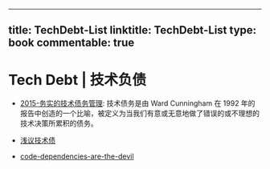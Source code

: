 
---
title: TechDebt-List
linktitle: TechDebt-List
type: book
commentable: true
---

# Tech Debt | 技术负债

- [2015-务实的技术债务管理](http://6me.us/vrhF9): 技术债务是由 Ward Cunningham 在 1992 年的报告中创造的一个比喻，被定义为当我们有意或无意地做了错误的或不理想的技术决策所累积的债务。

- [浅议技术债](http://www.zcfy.cc/article/we-need-to-talk-about-technical-debt-9670-24-ways-2097.html)

- [code-dependencies-are-the-devil](https://medium.freecodecamp.com/code-dependencies-are-the-devil-35ed28b556d?source=reading_list---------1-2)

    